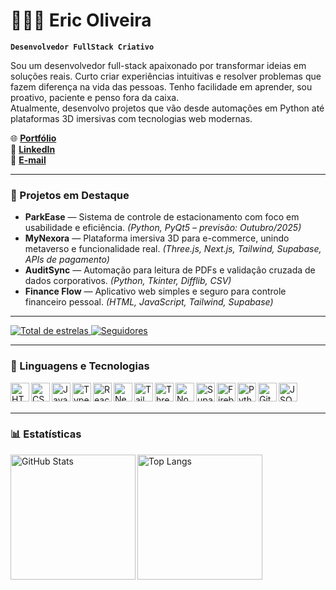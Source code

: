 # 👨🏻‍💻 Eric Oliveira

**`Desenvolvedor FullStack Criativo`**

Sou um desenvolvedor full-stack apaixonado por transformar ideias em soluções reais. Curto criar experiências intuitivas e resolver problemas que fazem diferença na vida das pessoas. Tenho facilidade em aprender, sou proativo, paciente e penso fora da caixa.  
Atualmente, desenvolvo projetos que vão desde automações em Python até plataformas 3D imersivas com tecnologias web modernas.

🌐 **[Portfólio](https://eric1oliveira.github.io/portfolio/)**  
💼 **[LinkedIn](https://www.linkedin.com/in/eric-oliveira-9703671b5/)**  
📧 **[E-mail](mailto:ericdudu1999@gmail.com)**  

---

### 🚀 Projetos em Destaque

- **ParkEase** — Sistema de controle de estacionamento com foco em usabilidade e eficiência. *(Python, PyQt5 – previsão: Outubro/2025)*
- **MyNexora** — Plataforma imersiva 3D para e-commerce, unindo metaverso e funcionalidade real. *(Three.js, Next.js, Tailwind, Supabase, APIs de pagamento)*
- **AuditSync** — Automação para leitura de PDFs e validação cruzada de dados corporativos. *(Python, Tkinter, Difflib, CSV)*
- **Finance Flow** — Aplicativo web simples e seguro para controle financeiro pessoal. *(HTML, JavaScript, Tailwind, Supabase)*

---

<p align="left">
    <a href="https://github.com/Eric1Oliveira?tab=repositories&sort=stargazers">
        <img 
            alt="Total de estrelas" 
            title="Total de estrelas GitHub" 
            src="https://custom-icon-badges.demolab.com/github/stars/Eric1Oliveira?color=55960c&style=for-the-badge&labelColor=488207&logo=star&label=estrelas"
        />
    </a>
    <a href="https://github.com/Eric1Oliveira?tab=followers">
        <img 
            alt="Seguidores" 
            title="Me siga no GitHub" 
            src="https://custom-icon-badges.demolab.com/github/followers/Eric1Oliveira?color=236ad3&labelColor=1155ba&style=for-the-badge&logo=github&label=Seguidores&logoColor=white"
        />
    </a>
</p>

---

### 🤖 Linguagens e Tecnologias

<img align="left" alt="HTML" width="30px" src="https://cdn.jsdelivr.net/gh/devicons/devicon/icons/html5/html5-original.svg"/>
<img align="left" alt="CSS" width="30px" src="https://cdn.jsdelivr.net/gh/devicons/devicon/icons/css3/css3-original.svg"/>
<img align="left" alt="JavaScript" width="30px" src="https://cdn.jsdelivr.net/gh/devicons/devicon/icons/javascript/javascript-original.svg"/>
<img align="left" alt="TypeScript" width="30px" src="https://cdn.jsdelivr.net/gh/devicons/devicon/icons/typescript/typescript-original.svg"/>
<img align="left" alt="React" width="30px" src="https://cdn.jsdelivr.net/gh/devicons/devicon/icons/react/react-original.svg"/>
<img align="left" alt="Next.js" width="30px" src="https://cdn.jsdelivr.net/gh/devicons/devicon/icons/nextjs/nextjs-original.svg"/>
<img align="left" alt="Tailwind CSS" width="30px" src="https://cdn.jsdelivr.net/gh/devicons/devicon/icons/tailwindcss/tailwindcss-original.svg"/>
<img align="left" alt="Three.js" width="30px" src="https://cdn.jsdelivr.net/gh/devicons/devicon/icons/threejs/threejs-original.svg"/>
<img align="left" alt="Node.js" width="30px" src="https://cdn.jsdelivr.net/gh/devicons/devicon/icons/nodejs/nodejs-original.svg"/>
<img align="left" alt="Supabase" width="30px" src="https://seeklogo.com/images/S/supabase-logo-DCC676FFE2-seeklogo.com.png"/>
<img align="left" alt="Firebase" width="30px" src="https://cdn.jsdelivr.net/gh/devicons/devicon/icons/firebase/firebase-plain.svg"/>
<img align="left" alt="Python" width="30px" src="https://cdn.jsdelivr.net/gh/devicons/devicon/icons/python/python-original.svg"/>
<img align="left" alt="Git" width="30px" src="https://cdn.jsdelivr.net/gh/devicons/devicon/icons/git/git-original.svg"/>
<img align="left" alt="JSON" width="30px" src="https://img.icons8.com/fluency/48/json.png"/>
<br/>
<br/>

---

### 📊 Estatísticas

<p>
  <img 
    align="left" 
    alt="GitHub Stats" 
    height="200" 
    src="https://github-readme-stats.vercel.app/api?username=Eric1Oliveira&show_icons=true&theme=tokyonight&include_all_commits=true&locale=pt-br" 
  />
  <img 
    align="left" 
    alt="Top Langs" 
    height="200" 
    src="https://github-readme-stats.vercel.app/api/top-langs/?username=Eric1Oliveira&theme=tokyonight&layout=compact&custom_title=Tecnologias&langs_count=9" 
  />
</p>
